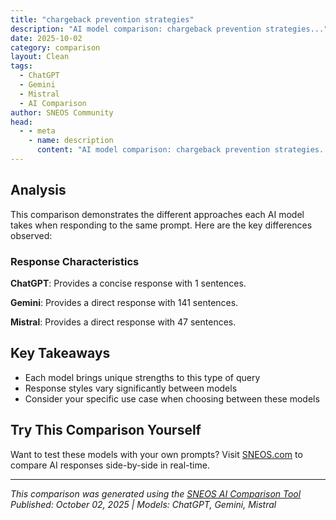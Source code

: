 ```yaml
---
title: "chargeback prevention strategies"
description: "AI model comparison: chargeback prevention strategies..."
date: 2025-10-02
category: comparison
layout: Clean
tags:
  - ChatGPT
  - Gemini
  - Mistral
  - AI Comparison
author: SNEOS Community
head:
  - - meta
    - name: description
      content: "AI model comparison: chargeback prevention strategies..."
---
```


<ChatComparison
  title="chargeback prevention strategies"
  prompt="chargeback prevention strategies"
  :responses='{
    "ChatGPT": "Error calling OpenAI API.",
    "Gemini": "Chargebacks are a serious problem for businesses, eating into profits and damaging your reputation. Implementing a robust chargeback prevention strategy is crucial for long-term success. Here\u0027s a comprehensive breakdown of strategies, broken down into categories:\n\n**I. Before the Transaction (Proactive Prevention):**\n\n*   **A.  Customer Clarity and Transparency:**\n\n    *   **1.  Detailed Product Descriptions:**  Provide accurate, thorough, and easy-to-understand descriptions of products and services, including sizes, materials, colors, features, and limitations.  Use high-quality images and videos.\n    *   **2.  Shipping Information:**  Clearly state shipping costs, delivery times, and shipping policies *before* the customer completes the purchase.  Offer tracking information.\n    *   **3.  Return and Refund Policies:**  Display your return and refund policies prominently on your website, in the shopping cart, and in order confirmation emails.  Make them easy to understand and access.  Be generous and flexible where possible.\n    *   **4.  Terms and Conditions:**  Ensure your Terms and Conditions are readily available and outline all relevant rules, regulations, and disclaimers.  Consider requiring customers to actively agree to them before checkout (e.g., a checkbox).\n    *   **5.  Contact Information:**  Make it easy for customers to contact you with questions or concerns *before* they place an order. Provide phone numbers, email addresses, and ideally, live chat support.\n    *   **6.  Pricing Transparency:**  Clearly display all costs associated with the purchase, including taxes, shipping, and any other fees, *before* the customer reaches the final checkout stage.  Avoid hidden fees.\n    *   **7.  Order Confirmation:** Send detailed order confirmation emails immediately after the purchase.  Include all relevant details: item description, quantity, price, shipping address, billing address, shipping method, estimated delivery date, order total, and contact information.\n\n*   **B.  Fraud Prevention Measures:**\n\n    *   **1.  Address Verification System (AVS):** AVS verifies the billing address provided by the customer matches the address on file with the credit card issuer.  This helps prevent card-not-present fraud.\n    *   **2.  Card Verification Value (CVV):** CVV is the three- or four-digit security code on the back of the credit card. Requiring CVV entry helps verify that the customer has physical possession of the card.\n    *   **3.  3D Secure Authentication (e.g., Verified by Visa, Mastercard SecureCode):**  Adds an extra layer of security by requiring the customer to authenticate their identity with the card issuer (usually through a password or one-time code).\n    *   **4.  IP Address Geolocation:**  Track the customer\u0027s IP address to identify suspicious locations or patterns (e.g., orders from high-risk countries).\n    *   **5.  Transaction Velocity Checks:**  Monitor the number of transactions placed by the same customer or from the same IP address within a short period.  Unusually high velocity can indicate fraud.\n    *   **6.  Device Fingerprinting:**  Identify devices used to make purchases. If a device has been used in fraudulent transactions before, it can be flagged.\n    *   **7.  Blacklists:** Maintain blacklists of suspicious email addresses, IP addresses, and credit card numbers.\n    *   **8.  Fraud Scoring Systems:** Implement a fraud scoring system that assigns a risk score to each transaction based on various factors.  Set thresholds for automatic review or rejection of high-risk transactions.\n    *   **9.  Manual Review:**  Review high-risk transactions manually to verify their legitimacy.  Contact the customer to confirm order details.\n\n*   **C.  Payment Gateway and Processor Selection:**\n\n    *   **1.  Choose a Reputable Provider:** Select a payment gateway and processor with strong security measures and fraud prevention capabilities.\n    *   **2.  Chargeback Management Tools:** Opt for a provider that offers tools and support for managing chargebacks, including early warning systems and dispute resolution assistance.\n    *   **3.  PCI DSS Compliance:** Ensure that your payment gateway and processor are PCI DSS compliant. This standard ensures that cardholder data is handled securely.\n\n* **D. Customer Service Excellence:**\n\n    * **1. Prompt and Helpful Responses:** Train your customer service team to respond promptly and helpfully to customer inquiries.\n    * **2. Empathy and Understanding:**  Encourage your team to show empathy and understanding when dealing with customer complaints.\n    * **3.  Proactive Communication:**  Reach out to customers proactively if there are any issues with their order (e.g., delays in shipping, out-of-stock items).\n\n**II. During the Transaction:**\n\n*   **A.  Clear and Accurate Transaction Descriptors:**\n\n    *   **1.  Use a Recognizable Descriptor:** Ensure that the name that appears on the customer\u0027s credit card statement is easily recognizable and matches your business name. Avoid abbreviations or generic terms.\n    *   **2.  Include Contact Information:**  Consider including your phone number or website address in the transaction descriptor so customers can easily identify the transaction and contact you if they have questions.\n\n*   **B.  Secure Checkout Process:**\n\n    *   **1.  SSL Certificate:**  Use an SSL certificate to encrypt sensitive data transmitted during the checkout process.  Look for the padlock icon in the browser\u0027s address bar.\n    *   **2.  Secure Payment Forms:**  Ensure that payment forms are hosted on a secure server and comply with PCI DSS standards.\n\n*   **C.  Authorize Only the Correct Amount:**  Only authorize the exact amount of the purchase. Avoid pre-authorizing higher amounts or making incremental charges without customer consent.\n\n**III. After the Transaction (Reactive Prevention \u0026 Management):**\n\n*   **A.  Order Fulfillment and Shipping:**\n\n    *   **1.  Timely Shipping:**  Ship orders promptly and within the promised delivery timeframe.\n    *   **2.  Accurate Order Fulfillment:**  Ensure that the correct items are shipped to the correct address.  Double-check orders before shipping.\n    *   **3.  Proper Packaging:**  Package items securely to prevent damage during shipping.\n    *   **4.  Shipping Insurance:**  Consider purchasing shipping insurance for high-value items.\n    *   **5.  Tracking Information:**  Provide customers with tracking information so they can monitor the status of their shipment.\n    *   **6.  Delivery Confirmation:**  Require a signature upon delivery to confirm that the customer received the package.\n\n*   **B.  Early Chargeback Alerts (Pre-Arbitration):**\n\n    *   **1.  Chargeback Alert Services:**  Subscribe to chargeback alert services (e.g., Ethoca, Verifi CDRN) that notify you of potential chargebacks *before* they are officially filed.  This gives you the opportunity to resolve the issue with the customer and prevent the chargeback from occurring.\n\n*   **C.  Chargeback Dispute Resolution:**\n\n    *   **1.  Gather Evidence:**  If a chargeback is filed, gather all relevant evidence to support your case, including order confirmations, shipping records, customer communications, and website policies.\n    *   **2.  Respond Promptly:**  Respond to the chargeback dispute within the timeframe specified by the payment processor.\n    *   **3.  Present a Compelling Case:**  Present a clear and concise case to the payment processor, highlighting why the chargeback is invalid.\n    *   **4.  Document Everything:** Keep detailed records of all chargeback disputes and their outcomes.\n\n*   **D.  Analyzing Chargeback Data and Identifying Trends:**\n\n    *   **1.  Track Chargeback Reasons:**  Track the reasons why chargebacks are being filed.\n    *   **2.  Identify Patterns:**  Look for patterns in chargeback data to identify specific products, services, or customer segments that are generating a disproportionate number of chargebacks.\n    *   **3.  Implement Corrective Actions:**  Use the insights gained from chargeback analysis to implement corrective actions to prevent future chargebacks.  This may involve updating product descriptions, improving customer service, or tightening fraud prevention measures.\n\n*   **E. Continuous Improvement:**\n\n    *   **1. Stay Informed:** Stay up-to-date on the latest chargeback prevention strategies and fraud trends.\n    *   **2. Monitor and Evaluate:** Continuously monitor and evaluate your chargeback prevention efforts to identify areas for improvement.\n    *   **3. Adapt and Adjust:**  Be prepared to adapt and adjust your chargeback prevention strategy as needed to address evolving threats and challenges.\n\n**Key Considerations for Specific Industries:**\n\n*   **Subscription Services:**  Ensure clear billing practices, easy cancellation options, and renewal notifications.\n*   **Travel and Hospitality:**  Provide detailed booking confirmations, flexible cancellation policies, and clear descriptions of accommodations and services.\n*   **Digital Goods:**  Deliver digital goods immediately and provide clear instructions for accessing and using them.\n\n**In Summary:**\n\nA comprehensive chargeback prevention strategy requires a multi-faceted approach that addresses all stages of the customer journey, from pre-purchase information to post-sale support. By implementing the strategies outlined above, you can significantly reduce your chargeback rate, protect your revenue, and maintain a positive reputation. Remember that proactively preventing chargebacks is far more cost-effective than disputing them after they occur.\n",
    "Mistral": "Chargeback prevention is crucial for businesses to minimize financial losses and maintain customer trust. Here are some effective strategies to prevent chargebacks:\n\n1. **Clear and Accurate Descriptions**:\n   - Ensure that product descriptions are accurate and detailed.\n   - Use clear, high-quality images and videos to showcase products.\n\n2. **Transparent Pricing**:\n   - Clearly display all costs, including taxes, shipping, and any additional fees.\n   - Avoid hidden charges that can surprise customers.\n\n3. **Easy-to-Understand Return Policies**:\n   - Make your return policy easily accessible and understandable.\n   - Offer hassle-free returns to reduce the likelihood of chargebacks.\n\n4. **Secure Payment Processing**:\n   - Use secure payment gateways and ensure compliance with PCI DSS (Payment Card Industry Data Security Standard).\n   - Implement fraud detection tools to identify and prevent fraudulent transactions.\n\n5. **Customer Service Excellence**:\n   - Provide excellent customer service to address any issues promptly.\n   - Offer multiple channels for customer support, such as email, phone, and live chat.\n\n6. **Order Confirmation and Tracking**:\n   - Send order confirmation emails immediately after purchase.\n   - Provide real-time tracking information to keep customers informed about their order status.\n\n7. **Clear Billing Descriptors**:\n   - Use recognizable billing descriptors that match your business name.\n   - Include a customer service phone number in the descriptor to help customers identify the charge.\n\n8. **Educate Customers**:\n   - Educate customers about the chargeback process and the consequences of filing a chargeback.\n   - Encourage customers to contact your support team before initiating a chargeback.\n\n9. **Monitor and Analyze Chargebacks**:\n   - Regularly monitor chargeback reasons and patterns.\n   - Analyze data to identify trends and areas for improvement.\n\n10. **Implement a Chargeback Alert System**:\n    - Use chargeback alert services to notify you of potential chargebacks before they are processed.\n    - Respond quickly to alerts to resolve issues before they escalate.\n\n11. **Use 3D Secure Authentication**:\n    - Implement 3D Secure (e.g., Verified by Visa, Mastercard SecureCode) to add an extra layer of security during the checkout process.\n\n12. **Offer Multiple Payment Options**:\n    - Provide a variety of payment methods to cater to different customer preferences.\n    - Ensure that all payment options are secure and reliable.\n\n13. **Regularly Update Your Website**:\n    - Keep your website up-to-date with the latest security measures and user-friendly features.\n    - Ensure that your website is mobile-friendly and easy to navigate.\n\n14. **Train Your Staff**:\n    - Train your staff on best practices for handling customer complaints and disputes.\n    - Ensure that your team is knowledgeable about your products, services, and policies.\n\n15. **Use Address Verification Service (AVS)**:\n    - Implement AVS to verify the billing address provided by the customer against the address on file with the card issuer.\n\nBy implementing these strategies, you can significantly reduce the risk of chargebacks and improve overall customer satisfaction."
  }'
  published-date="11:57"
/>

## Analysis

This comparison demonstrates the different approaches each AI model takes when responding to the same prompt. Here are the key differences observed:

### Response Characteristics

**ChatGPT**: Provides a concise response with 1 sentences. 

**Gemini**: Provides a direct response with 141 sentences. 

**Mistral**: Provides a direct response with 47 sentences. 

## Key Takeaways

- Each model brings unique strengths to this type of query
- Response styles vary significantly between models
- Consider your specific use case when choosing between these models

## Try This Comparison Yourself

Want to test these models with your own prompts? Visit [SNEOS.com](https://sneos.com) to compare AI responses side-by-side in real-time.

---

*This comparison was generated using the [SNEOS AI Comparison Tool](https://sneos.com)*
*Published: October 02, 2025 | Models: ChatGPT, Gemini, Mistral*
